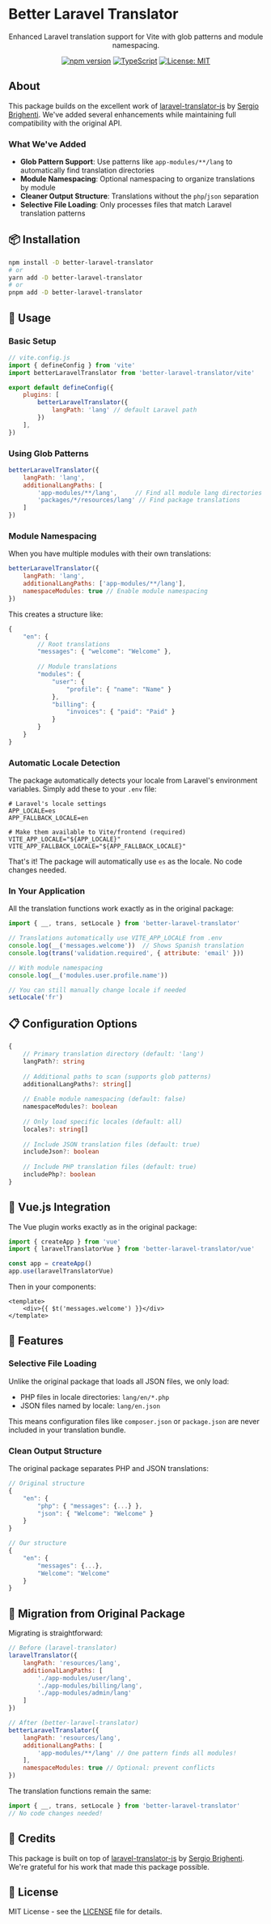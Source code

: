 # Better Laravel Translator

<div align="center">

Enhanced Laravel translation support for Vite with glob patterns and module namespacing.

[![npm version](https://img.shields.io/npm/v/better-laravel-translator.svg)](https://www.npmjs.com/package/better-laravel-translator)
[![TypeScript](https://img.shields.io/badge/TypeScript-Ready-blue.svg)]()
[![License: MIT](https://img.shields.io/badge/License-MIT-yellow.svg)](https://opensource.org/licenses/MIT)

</div>

## About

This package builds on the excellent work of [laravel-translator-js](https://github.com/sergix44/laravel-translator-js) by [Sergio Brighenti](https://github.com/sergix44/). We've added several enhancements while maintaining full compatibility with the original API.

### What We've Added

- **Glob Pattern Support**: Use patterns like `app-modules/**/lang` to automatically find translation directories
- **Module Namespacing**: Optional namespacing to organize translations by module
- **Cleaner Output Structure**: Translations without the `php`/`json` separation
- **Selective File Loading**: Only processes files that match Laravel translation patterns

## 📦 Installation

```bash
npm install -D better-laravel-translator
# or
yarn add -D better-laravel-translator
# or
pnpm add -D better-laravel-translator
```

## 🚀 Usage

### Basic Setup

```js
// vite.config.js
import { defineConfig } from 'vite'
import betterLaravelTranslator from 'better-laravel-translator/vite'

export default defineConfig({
    plugins: [
        betterLaravelTranslator({
            langPath: 'lang' // default Laravel path
        })
    ],
})
```

### Using Glob Patterns

```js
betterLaravelTranslator({
    langPath: 'lang',
    additionalLangPaths: [
        'app-modules/**/lang',     // Find all module lang directories
        'packages/*/resources/lang' // Find package translations
    ]
})
```

### Module Namespacing

When you have multiple modules with their own translations:

```js
betterLaravelTranslator({
    langPath: 'lang',
    additionalLangPaths: ['app-modules/**/lang'],
    namespaceModules: true // Enable module namespacing
})
```

This creates a structure like:

```js
{
    "en": {
        // Root translations
        "messages": { "welcome": "Welcome" },
        
        // Module translations
        "modules": {
            "user": {
                "profile": { "name": "Name" }
            },
            "billing": {
                "invoices": { "paid": "Paid" }
            }
        }
    }
}
```

### Automatic Locale Detection

The package automatically detects your locale from Laravel's environment variables. Simply add these to your `.env` file:

```env
# Laravel's locale settings
APP_LOCALE=es
APP_FALLBACK_LOCALE=en

# Make them available to Vite/frontend (required)
VITE_APP_LOCALE="${APP_LOCALE}"
VITE_APP_FALLBACK_LOCALE="${APP_FALLBACK_LOCALE}"
```

That's it! The package will automatically use `es` as the locale. No code changes needed.

### In Your Application

All the translation functions work exactly as in the original package:

```js
import { __, trans, setLocale } from 'better-laravel-translator'

// Translations automatically use VITE_APP_LOCALE from .env
console.log(__('messages.welcome'))  // Shows Spanish translation
console.log(trans('validation.required', { attribute: 'email' }))

// With module namespacing
console.log(__('modules.user.profile.name'))

// You can still manually change locale if needed
setLocale('fr')
```

## 📋 Configuration Options

```typescript
{
    // Primary translation directory (default: 'lang')
    langPath?: string
    
    // Additional paths to scan (supports glob patterns)
    additionalLangPaths?: string[]
    
    // Enable module namespacing (default: false)
    namespaceModules?: boolean
    
    // Only load specific locales (default: all)
    locales?: string[]
    
    // Include JSON translation files (default: true)
    includeJson?: boolean
    
    // Include PHP translation files (default: true)
    includePhp?: boolean
}
```

## 🔧 Vue.js Integration

The Vue plugin works exactly as in the original package:

```js
import { createApp } from 'vue'
import { laravelTranslatorVue } from 'better-laravel-translator/vue'

const app = createApp()
app.use(laravelTranslatorVue)
```

Then in your components:

```vue
<template>
    <div>{{ $t('messages.welcome') }}</div>
</template>
```

## 🌟 Features

### Selective File Loading

Unlike the original package that loads all JSON files, we only load:
- PHP files in locale directories: `lang/en/*.php`
- JSON files named by locale: `lang/en.json`

This means configuration files like `composer.json` or `package.json` are never included in your translation bundle.

### Clean Output Structure

The original package separates PHP and JSON translations:

```js
// Original structure
{
    "en": {
        "php": { "messages": {...} },
        "json": { "Welcome": "Welcome" }
    }
}

// Our structure
{
    "en": {
        "messages": {...},
        "Welcome": "Welcome"
    }
}
```

## 🔄 Migration from Original Package

Migrating is straightforward:

```js
// Before (laravel-translator)
laravelTranslator({
    langPath: 'resources/lang',
    additionalLangPaths: [
        './app-modules/user/lang',
        './app-modules/billing/lang',
        './app-modules/admin/lang'
    ]
})

// After (better-laravel-translator) 
betterLaravelTranslator({
    langPath: 'resources/lang',
    additionalLangPaths: [
        'app-modules/**/lang' // One pattern finds all modules!
    ],
    namespaceModules: true // Optional: prevent conflicts
})
```

The translation functions remain the same:

```js
import { __, trans, setLocale } from 'better-laravel-translator'
// No code changes needed!
```

## 🤝 Credits

This package is built on top of [laravel-translator-js](https://github.com/sergix44/laravel-translator-js) by [Sergio Brighenti](https://github.com/sergix44/). We're grateful for his work that made this package possible.

## 📄 License

MIT License - see the [LICENSE](LICENSE) file for details.